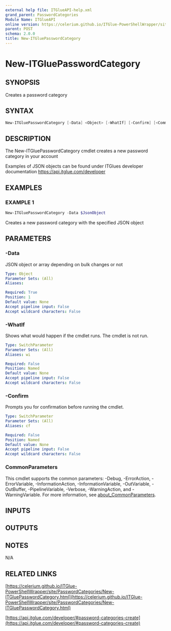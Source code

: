 ```yaml
---
external help file: ITGlueAPI-help.xml
grand_parent: PasswordCategories
Module Name: ITGlueAPI
online version: https://celerium.github.io/ITGlue-PowerShellWrapper/site/PasswordCategories/New-ITGluePasswordCategory.html
parent: POST
schema: 2.0.0
title: New-ITGluePasswordCategory
---
```


# New-ITGluePasswordCategory

## SYNOPSIS
Creates a password category

## SYNTAX

```powershell
New-ITGluePasswordCategory [-Data] <Object> [-WhatIf] [-Confirm] [<CommonParameters>]
```

## DESCRIPTION
The New-ITGluePasswordCategory cmdlet creates a new password category
in your account

Examples of JSON objects can be found under ITGlues developer documentation
    https://api.itglue.com/developer

## EXAMPLES

### EXAMPLE 1
```powershell
New-ITGluePasswordCategory -Data $JsonObject
```

Creates a new password category with the specified JSON object

## PARAMETERS

### -Data
JSON object or array depending on bulk changes or not

```yaml
Type: Object
Parameter Sets: (All)
Aliases:

Required: True
Position: 1
Default value: None
Accept pipeline input: False
Accept wildcard characters: False
```

### -WhatIf
Shows what would happen if the cmdlet runs.
The cmdlet is not run.

```yaml
Type: SwitchParameter
Parameter Sets: (All)
Aliases: wi

Required: False
Position: Named
Default value: None
Accept pipeline input: False
Accept wildcard characters: False
```

### -Confirm
Prompts you for confirmation before running the cmdlet.

```yaml
Type: SwitchParameter
Parameter Sets: (All)
Aliases: cf

Required: False
Position: Named
Default value: None
Accept pipeline input: False
Accept wildcard characters: False
```

### CommonParameters
This cmdlet supports the common parameters: -Debug, -ErrorAction, -ErrorVariable, -InformationAction, -InformationVariable, -OutVariable, -OutBuffer, -PipelineVariable, -Verbose, -WarningAction, and -WarningVariable. For more information, see [about_CommonParameters](http://go.microsoft.com/fwlink/?LinkID=113216).

## INPUTS

## OUTPUTS

## NOTES
N/A

## RELATED LINKS

[https://celerium.github.io/ITGlue-PowerShellWrapper/site/PasswordCategories/New-ITGluePasswordCategory.html](https://celerium.github.io/ITGlue-PowerShellWrapper/site/PasswordCategories/New-ITGluePasswordCategory.html)

[https://api.itglue.com/developer/#password-categories-create](https://api.itglue.com/developer/#password-categories-create)

